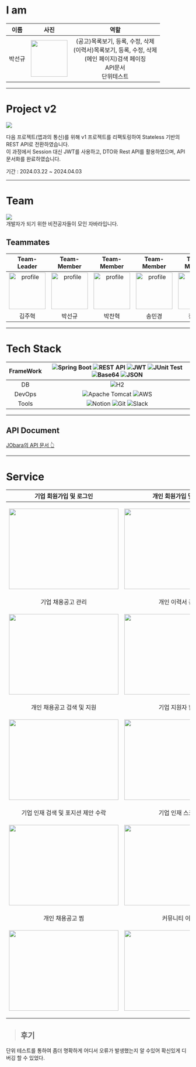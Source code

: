 # I am
| 이름 | 사진 | 역할 |  
|:--:|:--:|:---------------:|
| 박선규 |<img src="https://github.com/p4rksk/miniproject-jobala-v2-ssr/assets/153582360/cf8fd9c6-50d9-40b5-9914-09527344bf92" width="100">  | (공고)목록보기, 등록, 수정, 삭제 <br/>(이력서)목록보기, 등록, 수정, 삭제<br>(메인 페이지)검색 페이징<br/>API문서<br/>단위테스트 |
---

# Project v2

<img src="https://github.com/kjh5848/miniproject-JOBALR/assets/161176345/8bc39efd-533f-4696-ae5c-99b07c0e1462"><br>

다음 프로젝트(앱과의 통신)를 위해 v1 프로젝트를 리팩토링하여 Stateless 기반의 REST API로 전환하였습니다.
<br>이 과정에서 Session 대신 JWT를 사용하고, DTO와 Rest API를 활용하였으며, API 문서화를 완료하였습니다.

기간 : 2024.03.22 ~ 2024.04.03

---

# Team

<img src="https://github.com/kjh5848/miniproject-JOBALR/assets/161176345/8bc39efd-533f-4696-ae5c-99b07c0e1462"><br>
개발자가 되기 위한 비전공자들이 모인 자바라입니다.

## Teammates
| Team-Leader | Team-Member | Team-Member | Team-Member | Team-Member |
|:-----------:|:-----------:|:-----------:|:-----------:|:-----------:|
| <img src="https://github.com/vosw1/miniproject-jobala-v2-ssr/assets/153582401/d20420bf-008c-4fd0-a7e0-8983d7606c7c" alt="profile" width="100" height="100"> | <img src="https://github.com/vosw1/miniproject-jobala-v2-ssr/assets/153582401/c4180860-481a-46f0-a0e2-df05bdf8a586" alt="profile" width="100" height="100"> | <img src="https://github.com/vosw1/miniproject-jobala-v2-ssr/assets/153582401/9d7395db-e810-466e-bd9d-9216d18d0395" alt="profile" width="100" height="100"> | <img src="https://avatars.githubusercontent.com/u/153582401?v=4" alt="profile" width="100" height="100"> | <img src="https://github.com/vosw1/miniproject-jobala-v2-ssr/assets/153582401/84715293-8f3a-4939-8122-c85438791364" alt="profile" width="100" height="100"> |
| 김주혁 | 박선규 | 박찬혁 | 송민경 | 장유진 | 

---

# Tech Stack

| FrameWork | ![Spring Boot](https://img.shields.io/badge/-Spring%20Boot-brightgreen?logo=spring&logoColor=white) ![REST API](https://img.shields.io/badge/restapi-ED8B00?style=flat&logo=restapi&logoColor=white) ![JWT](https://img.shields.io/badge/JWT-ffcd00.svg?style=flat&logo=jwt&logoColor=white) ![JUnit Test](https://img.shields.io/badge/junitTest-E34F26?style=flat&logo=junit&logoColor=white) ![Base64](https://img.shields.io/badge/base64-FFA500?style=flat&logo=base64&logoColor=white) ![JSON](https://img.shields.io/badge/json-0078D4?style=flat&logo=json&logoColor=white) |
| :-------: | :----------------------------------------------------------------------------------------------------------------------------------------------------------------------------------------------------------------------------------------------------------------------------------------------------------------------------------------------------------------------------------------------------: |
|    DB     | ![H2](https://img.shields.io/badge/-H2-orange?logo=amazondocumentdb&logoColor=white)                                                                                                                                                                                                                           |
|  DevOps   | ![Apache Tomcat](https://img.shields.io/badge/apache%20tomcat-%23F8DC75.svg?style=flat&logo=apache-tomcat&logoColor=black) ![AWS](https://img.shields.io/badge/Amazonaws-232F3E?style=flat&logo=amazonaws&logoColor=white)                                                                                                                                                                                 |
|   Tools   | ![Notion](https://img.shields.io/badge/-Notion-black?logo=notion&logoColor=white) ![Git](https://img.shields.io/badge/-Git-red?logo=git&logoColor=white) ![Slack](https://img.shields.io/badge/-Slack-purple?logo=slack&logoColor=white) |


---

## API Document
[ JObara의 API 문서 👆 ](https://typical-trick-410.notion.site/API-060e551fe45f4ad3aad9d4e83d1ae128?pvs=4)

---

# Service

| 기업 회원가입 및 로그인 | 개인 회원가입 및 로그 |
|:-----------------:|:-------------------:|
| <p align="center"><img src="https://github.com/vosw1/miniproject-jobala-v2-restapi/assets/153582401/ae047240-7848-4372-91f4-3e5df302f74b" width="300" height="220"/></p> | <p align="center"><img src="https://github.com/vosw1/miniproject-jobala-v2-restapi/assets/153582401/bfd06c3d-24c0-42b1-9f4e-b3449c2b7daa" width="300" height="220"/></p> |
| 기업 채용공고 관리 | 개인 이력서 관리 |
| <p align="center"><img src="https://github.com/vosw1/miniproject-jobala-v2-restapi/assets/153582401/e7d55541-98fe-45f7-91c9-9b7f3fd10134" width="300" height="220"/></p> | <p align="center"><img src="https://github.com/vosw1/miniproject-jobala-v2-restapi/assets/153582401/2a3f5ddf-b2f7-4b6c-80ec-38cbaaabc1ed" width="300" height="220"/></p> |
| 개인 채용공고 검색 및 지원 | 기업 지원자 합격 |
| <p align="center"><img src="https://github.com/vosw1/miniproject-jobala-v2-restapi/assets/153582401/f0351c06-a91f-45ee-bf83-7d3679df8306" width="300" height="220"/></p> | <p align="center"><img src="https://github.com/vosw1/miniproject-jobala-v2-restapi/assets/153582401/9f7dd8fa-f9d2-4921-8345-620492e64411" width="300" height="220"/></p> |
| 기업 인재 검색 및 포지션 제안 수락 | 기업 인재 스크랩 |
| <p align="center"><img src="https://github.com/vosw1/miniproject-jobala-v2-restapi/assets/153582401/07781096-0f37-4573-930b-914f0ba2c46c" width="300" height="220"/></p> | <p align="center"><img src="https://github.com/vosw1/miniproject-jobala-v2-restapi/assets/153582401/be7a72a7-b2fe-4450-b6de-cf719d792449" width="300" height="220"/></p> |
| 개인 채용공고 찜 | 커뮤니티 이용 |
| <p align="center"><img src="https://github.com/vosw1/miniproject-jobala-v2-restapi/assets/153582401/7fd60978-84c8-4e9b-aa41-d03425d5ab2f" width="300" height="220"/></p> | <p align="center"><img src="https://github.com/vosw1/miniproject-jobala-v2-restapi/assets/153582401/e0753fe3-737e-4fed-939b-0bea59e1e5ee" width="300" height="220"/></p> |




> ## 후기
단위 테스트를 통하여 좀더 명확하게 어디서 오류가 발생했는지 알 수있어 확신있게 디버깅 할 수 있었다.
